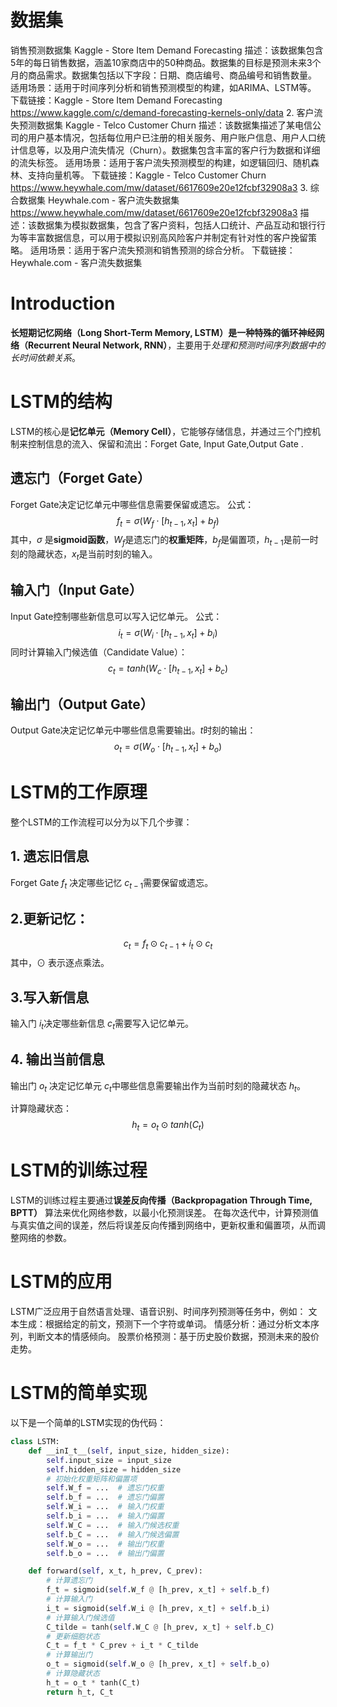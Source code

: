 # 数据集
销售预测数据集
Kaggle - Store Item Demand Forecasting
描述：该数据集包含5年的每日销售数据，涵盖10家商店中的50种商品。数据集的目标是预测未来3个月的商品需求。数据集包括以下字段：日期、商店编号、商品编号和销售数量。
适用场景：适用于时间序列分析和销售预测模型的构建，如ARIMA、LSTM等。
下载链接：Kaggle - Store Item Demand Forecasting 
https://www.kaggle.com/c/demand-forecasting-kernels-only/data
2. 客户流失预测数据集
Kaggle - Telco Customer Churn
描述：该数据集描述了某电信公司的用户基本情况，包括每位用户已注册的相关服务、用户账户信息、用户人口统计信息等，以及用户流失情况（Churn）。数据集包含丰富的客户行为数据和详细的流失标签。
适用场景：适用于客户流失预测模型的构建，如逻辑回归、随机森林、支持向量机等。
下载链接：Kaggle - Telco Customer Churn 
https://www.heywhale.com/mw/dataset/6617609e20e12fcbf32908a3
3. 综合数据集
Heywhale.com - 客户流失数据集
https://www.heywhale.com/mw/dataset/6617609e20e12fcbf32908a3
描述：该数据集为模拟数据集，包含了客户资料，包括人口统计、产品互动和银行行为等丰富数据信息，可以用于模拟识别高风险客户并制定有针对性的客户挽留策略。
适用场景：适用于客户流失预测和销售预测的综合分析。
下载链接：Heywhale.com - 客户流失数据集 



# Introduction
**长短期记忆网络（Long Short-Term Memory, LSTM）**是一种特殊的**循环神经网络（Recurrent Neural Network, RNN）**，主要用于*处理和预测时间序列数据中的长时间依赖关系*。
# LSTM的结构
LSTM的核心是**记忆单元（Memory Cell）**，它能够存储信息，并通过三个门控机制来控制信息的流入、保留和流出：Forget Gate, Input Gate,Output Gate .
## 遗忘门（Forget Gate）
Forget Gate决定记忆单元中哪些信息需要保留或遗忘。
公式：
$$
f_t​=\sigma(W_f​⋅[h_{t−1}​,x_t​]+b_f​)
$$
其中，$\sigma$ 是**sigmoid函数**，$W_f$​ 是遗忘门的**权重矩阵**，$b_f$​ 是偏置项，$h_{t−1}$​ 是前一时刻的隐藏状态，$x_t$​是当前时刻的输入。
## 输入门（Input Gate）
Input Gate控制哪些新信息可以写入记忆单元。
公式：
$$
i_t​=\sigma(W_i​⋅[h_{t−1}​,x_t​]+b_i​)
$$
同时计算输入门候选值（Candidate Value）：
$$
c_t​=tanh(W_c​⋅[h_{t−1}​,x_t​]+b_c​)
$$
## 输出门（Output Gate）
Output Gate决定记忆单元中哪些信息需要输出。$t$时刻的输出：
$$
o_t​=\sigma(W_o​⋅[h_{t−1}​,x_t​]+b_o​)
$$

# LSTM的工作原理
整个LSTM的工作流程可以分为以下几个步骤：
## 1. 遗忘旧信息
Forget Gate $f_t$​ 决定哪些记忆 $c_{t−1}$​ 需要保留或遗忘。
## 2.更新记忆：
$$
c_t​=f_t​⊙c_{t−1}​+i_t​⊙c_t​
$$
其中，⊙ 表示逐点乘法。

## 3.写入新信息
输入门 $i_t$​ 决定哪些新信息 $c_t$​ 需要写入记忆单元。
## 4. 输出当前信息
输出门 $o_t$​ 决定记忆单元 $c_t$​ 中哪些信息需要输出作为当前时刻的隐藏状态 $h_t$​。

计算隐藏状态：
$$
h_t​=o_t​⊙tanh(C_t​)
$$
# LSTM的训练过程
LSTM的训练过程主要通过**误差反向传播（Backpropagation Through Time, BPTT）** 算法来优化网络参数，以最小化预测误差。
在每次迭代中，计算预测值与真实值之间的误差，然后将误差反向传播到网络中，更新权重和偏置项，从而调整网络的参数。
# LSTM的应用
LSTM广泛应用于自然语言处理、语音识别、时间序列预测等任务中，例如：
文本生成：根据给定的前文，预测下一个字符或单词。
情感分析：通过分析文本序列，判断文本的情感倾向。
股票价格预测：基于历史股价数据，预测未来的股价走势。
# LSTM的简单实现
以下是一个简单的LSTM实现的伪代码：
```python
class LSTM:
    def __inI_t__(self, input_size, hidden_size):
        self.input_size = input_size
        self.hidden_size = hidden_size
        # 初始化权重矩阵和偏置项
        self.W_f = ...  # 遗忘门权重
        self.b_f = ...  # 遗忘门偏置
        self.W_i = ...  # 输入门权重
        self.b_i = ...  # 输入门偏置
        self.W_C = ...  # 输入门候选权重
        self.b_C = ...  # 输入门候选偏置
        self.W_o = ...  # 输出门权重
        self.b_o = ...  # 输出门偏置

    def forward(self, x_t, h_prev, C_prev):
        # 计算遗忘门
        f_t = sigmoid(self.W_f @ [h_prev, x_t] + self.b_f)
        # 计算输入门
        i_t = sigmoid(self.W_i @ [h_prev, x_t] + self.b_i)
        # 计算输入门候选值
        C_tilde = tanh(self.W_C @ [h_prev, x_t] + self.b_C)
        # 更新细胞状态
        C_t = f_t * C_prev + i_t * C_tilde
        # 计算输出门
        o_t = sigmoid(self.W_o @ [h_prev, x_t] + self.b_o)
        # 计算隐藏状态
        h_t = o_t * tanh(C_t)
        return h_t, C_t
```
